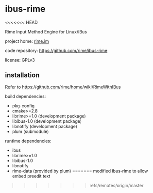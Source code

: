 # ibus-rime
<<<<<<< HEAD

Rime Input Method Engine for Linux/IBus

project home: [rime.im](https://rime.im)

code repository: https://github.com/rime/ibus-rime

license: GPLv3

## installation

Refer to https://github.com/rime/home/wiki/RimeWithIBus

build dependencies:

  - pkg-config
  - cmake>=2.8
  - librime>=1.0 (development package)
  - libibus-1.0 (development package)
  - libnotify (development package)
  - plum (submodule)

runtime dependencies:

  - ibus
  - librime>=1.0
  - libibus-1.0
  - libnotify
  - rime-data (provided by plum)
=======
modified ibus-rime to allow embed preedit text
>>>>>>> refs/remotes/origin/master
